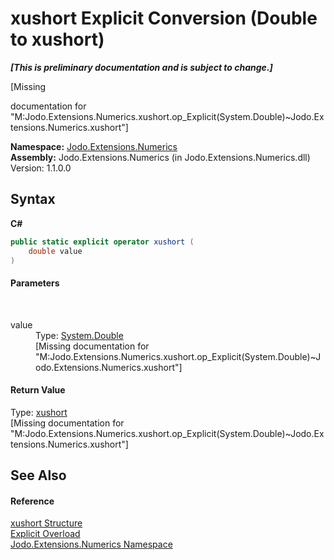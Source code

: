 # xushort&nbsp;Explicit Conversion (Double to xushort)
 _**\[This is preliminary documentation and is subject to change.\]**_

\[Missing <summary> documentation for "M:Jodo.Extensions.Numerics.xushort.op_Explicit(System.Double)~Jodo.Extensions.Numerics.xushort"\]

**Namespace:**&nbsp;<a href="N_Jodo_Extensions_Numerics">Jodo.Extensions.Numerics</a><br />**Assembly:**&nbsp;Jodo.Extensions.Numerics (in Jodo.Extensions.Numerics.dll) Version: 1.1.0.0

## Syntax

**C#**<br />
``` C#
public static explicit operator xushort (
	double value
)
```


#### Parameters
&nbsp;<dl><dt>value</dt><dd>Type: <a href="https://docs.microsoft.com/dotnet/api/system.double" target="_blank" rel="noopener noreferrer">System.Double</a><br />\[Missing <param name="value"/> documentation for "M:Jodo.Extensions.Numerics.xushort.op_Explicit(System.Double)~Jodo.Extensions.Numerics.xushort"\]</dd></dl>

#### Return Value
Type: <a href="T_Jodo_Extensions_Numerics_xushort">xushort</a><br />\[Missing <returns> documentation for "M:Jodo.Extensions.Numerics.xushort.op_Explicit(System.Double)~Jodo.Extensions.Numerics.xushort"\]

## See Also


#### Reference
<a href="T_Jodo_Extensions_Numerics_xushort">xushort Structure</a><br /><a href="Overload_Jodo_Extensions_Numerics_xushort_op_Explicit">Explicit Overload</a><br /><a href="N_Jodo_Extensions_Numerics">Jodo.Extensions.Numerics Namespace</a><br />
